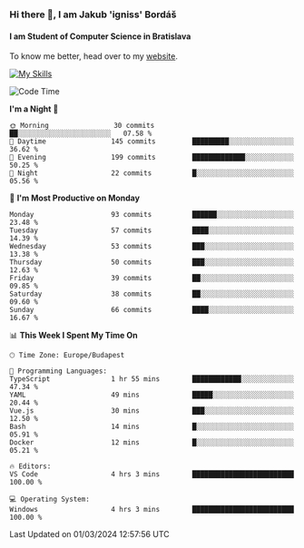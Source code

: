 ### Hi there 👋, I am Jakub 'igniss' Bordáš

#### I am Student of Computer Science in Bratislava
To know me better, head over to my [website](https://bordas.sk).

[![My Skills](https://skillicons.dev/icons?i=js,html,css,figma,svelte,java,kotlin,python,postgresql,typescript,nest,nodejs)](https://bordas.sk)


<!--START_SECTION:waka-->
![Code Time](http://img.shields.io/badge/Code%20Time-1%2C416%20hrs%2019%20mins-blue)

**I'm a Night 🦉** 

```text
🌞 Morning                30 commits          ██░░░░░░░░░░░░░░░░░░░░░░░   07.58 % 
🌆 Daytime                145 commits         █████████░░░░░░░░░░░░░░░░   36.62 % 
🌃 Evening                199 commits         █████████████░░░░░░░░░░░░   50.25 % 
🌙 Night                  22 commits          █░░░░░░░░░░░░░░░░░░░░░░░░   05.56 % 
```
📅 **I'm Most Productive on Monday** 

```text
Monday                   93 commits          ██████░░░░░░░░░░░░░░░░░░░   23.48 % 
Tuesday                  57 commits          ████░░░░░░░░░░░░░░░░░░░░░   14.39 % 
Wednesday                53 commits          ███░░░░░░░░░░░░░░░░░░░░░░   13.38 % 
Thursday                 50 commits          ███░░░░░░░░░░░░░░░░░░░░░░   12.63 % 
Friday                   39 commits          ██░░░░░░░░░░░░░░░░░░░░░░░   09.85 % 
Saturday                 38 commits          ██░░░░░░░░░░░░░░░░░░░░░░░   09.60 % 
Sunday                   66 commits          ████░░░░░░░░░░░░░░░░░░░░░   16.67 % 
```


📊 **This Week I Spent My Time On** 

```text
🕑︎ Time Zone: Europe/Budapest

💬 Programming Languages: 
TypeScript               1 hr 55 mins        ████████████░░░░░░░░░░░░░   47.34 % 
YAML                     49 mins             █████░░░░░░░░░░░░░░░░░░░░   20.44 % 
Vue.js                   30 mins             ███░░░░░░░░░░░░░░░░░░░░░░   12.50 % 
Bash                     14 mins             █░░░░░░░░░░░░░░░░░░░░░░░░   05.91 % 
Docker                   12 mins             █░░░░░░░░░░░░░░░░░░░░░░░░   05.21 % 

🔥 Editors: 
VS Code                  4 hrs 3 mins        █████████████████████████   100.00 % 

💻 Operating System: 
Windows                  4 hrs 3 mins        █████████████████████████   100.00 % 
```


 Last Updated on 01/03/2024 12:57:56 UTC
<!--END_SECTION:waka-->
